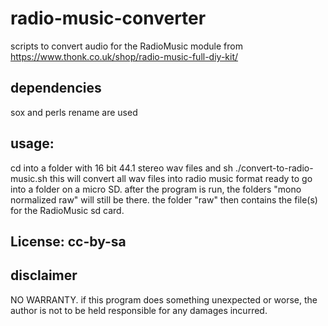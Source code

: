 # radio-music-converter
scripts to convert audio for the RadioMusic module
from https://www.thonk.co.uk/shop/radio-music-full-diy-kit/

## dependencies

sox and perls rename are used

## usage:
 cd into a folder with 16 bit 44.1 stereo wav files
 and
 sh ./convert-to-radio-music.sh
 this will convert all wav files into radio music format ready to go into a folder on a micro SD.
 after the program is run, the folders "mono normalized raw" will still be there.
 the folder "raw" then contains the file(s) for the RadioMusic sd card.

## License: cc-by-sa

## disclaimer
NO WARRANTY. if this program does something unexpected or worse,
the author is not to be held responsible for any damages incurred.

